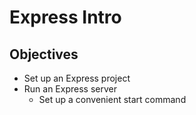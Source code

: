 # Express Intro

## Objectives

* Set up an Express project
* Run an Express server
  * Set up a convenient start command
